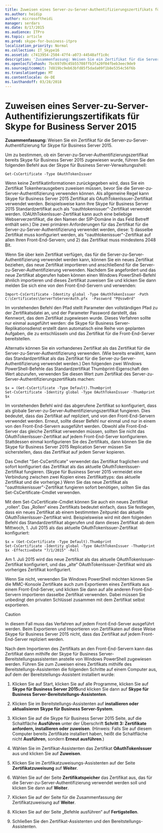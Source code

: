```yaml
---
title: Zuweisen eines Server-zu-Server-Authentifizierungszertifikats für Skype for Business Server 2015
ms.author: heidip
author: microsoftheidi
manager: serdars
ms.date: 8/17/2015
ms.audience: ITPro
ms.topic: article
ms.prod: skype-for-business-itpro
localization_priority: Normal
ms.collection: IT_Skype16
ms.assetid: c7413954-2504-47f4-a073-44548aff1c0c
description: 'Zusammenfassung: Weisen Sie ein Zertifikat für die Server-zu-Server-Authentifizierung für Skype für Business Server 2015.'
ms.openlocfilehash: 7bc697d9c45b55708ffb3fa20f04fbeb3eec9de9
ms.sourcegitcommit: 7d819bc9eb63bfd85f5dada09f1b8e5354c56f6b
ms.translationtype: MT
ms.contentlocale: de-DE
ms.lasthandoff: 03/28/2018
---
```

# <a name="assign-a-server-to-server-authentication-certificate-to-skype-for-business-server-2015"></a>Zuweisen eines Server-zu-Server-Authentifizierungszertifikats für Skype for Business Server 2015
**Zusammenfassung:** Weisen Sie ein Zertifikat für die Server-zu-Server-Authentifizierung für Skype für Business Server 2015.
  
Um zu bestimmen, ob ein Server-zu-Server-Authentifizierungszertifikat bereits Skype für Business Server 2015 zugewiesen wurde, führen Sie den folgenden Befehl aus der Skype für Business Server-Verwaltungsshell:
  
```
Get-CsCertificate -Type OAuthTokenIssuer
```

Wenn keine Zertifikatinformationen zurückgegeben wird, dass Sie ein Zertifikat Tokenherausgebers zuweisen müssen, bevor Sie die Server-zu-Server-Authentifizierung verwenden können. Als allgemeine Regel kann Skype für Business Server 2015 Zertifikat als OAuthTokenIssuer-Zertifikat verwendet werden. Beispielsweise kann Ihre Skype für Business Server 2015 Standardzertifikat auch als "oauthtokenissuer"-Zertifikat verwendet werden. (OAUthTokenIssuer-Zertifikat kann auch eine beliebige Webserverzertifikat, die den Namen der SIP-Domäne in das Feld Betreff enthält sein.) Die zwei primären Anforderungen für das Zertifikat für die Server-zu-Server-Authentifizierung verwendet werden, diese: 1) dasselbe Zertifikat muss konfiguriert werden, als "oauthtokenissuer"-Zertifikat auf allen Ihren Front-End-Servern; und 2) das Zertifikat muss mindestens 2048 Bit.
  
Wenn Sie über kein Zertifikat verfügen, das für die Server-zu-Server-Authentifizierung verwendet werden kann, können Sie ein neues Zertifikat beziehen, das neue Zertifikat importieren und anschließend für die Server-zu-Server-Authentifizierung verwenden. Nachdem Sie angefordert und das neue Zertifikat abgerufen haben können einen Windows PowerShell-Befehl ähnlich importieren und dieses Zertifikat zuweisen Sie und klicken Sie dann melden Sie sich eine von den Front-End-Servern und verwenden:
  
```
Import-CsCertificate -Identity global -Type OAuthTokenIssuer -Path C:\Certificates\ServerToServerAuth.pfx  -Password "P@ssw0rd"
```

Im vorstehenden Befehl den Pfad stellt Parameter den vollständigen Pfad zu der Zertifikatsdatei an, und der Parameter Password darstellt, das Kennwort, das dem Zertifikat zugewiesen wurde. Dieses Verfahren sollte nur einmal ausgeführt werden: die Skype für Business Server-Replikationsdienst erstellt dann automatisch eine Reihe von geplanten Aufgaben, die zu entschlüsseln und das Zertifikat für die Front-End-Server bereitstellen.
  
Alternativ können Sie ein vorhandenes Zertifikat als das Zertifikat für die Server-zu-Server-Authentifizierung verwenden. (Wie bereits erwähnt, kann das Standardzertifikat als das Zertifikat für die Server-zu-Server-Authentifizierung verwendet werden.) Den folgenden zwei Windows PowerShell-Befehle das Standardzertifikat Thumbprint-Eigenschaft den Wert abzurufen, verwenden Sie diesen Wert zum Zertifikat des Server-zu-Server-Authentifizierungszertifikats machen:
  
```
$x = (Get-CsCertificate -Type Default).Thumbprint
Set-CsCertificate -Identity global -Type OAuthTokenIssuer -Thumbprint $x
```

Im vorstehenden Befehl wird das abgerufene Zertifikat so konfiguriert, dass als globale Server-zu-Server-Authentifizierungszertifikat fungieren. Dies bedeutet, dass das Zertifikat auf repliziert, und von den Front-End-Servern verwendet werden. Erneut, sollte dieser Befehl nur einmal und nur in einem von den Front-End-Servern ausgeführt werden. Obwohl alle Front-End-Server das gleiche Zertifikat verwenden müssen, sollten Sie nicht das OAuthTokenIssuer-Zertifikat auf jedem Front-End-Server konfigurieren. Stattdessen einmal konfigurieren Sie des Zertifikats, dann können Sie die Skype für Business Server 2015 Replication Server müssen Sie sicherstellen, dass das Zertifikat auf jedem Server kopieren.
  
Das Cmdlet "Set-CsCertificate" verwendet das Zertifikat fraglichen und sofort konfiguriert das Zertifikat als das aktuelle OAuthTokenIssuer-Zertifikat fungieren. (Skype für Business Server 2015 vermeidet eine Verbindung zwischen zwei Kopien eines Zertifikattyps: das aktuelle Zertifikat und die vorherige.) Wenn Sie das neue Zertifikat als "oauthtokenissuer"-Zertifikat fungieren sofort benötigen, sollten Sie das Set-CsCertificate-Cmdlet verwenden.
  
Mit dem Set-CsCertificate-Cmdlet können Sie auch ein neues Zertifikat „rollen“. Das „Rollen“ eines Zertifikats bedeutet einfach, dass Sie festlegen, dass ein neues Zertifikat ab einem bestimmten Zeitpunkt das aktuelle OAuthTokenIssuer-Zertifikat wird. Beispielsweise wird mit dem folgenden Befehl das Standardzertifikat abgerufen und dann dieses Zertifikat ab dem Mittwoch, 1. Juli 2015 als das aktuelle OAuthTokenIssuer-Zertifikat konfiguriert:
  
```
$x = (Get-CsCertificate -Type Default).Thumbprint
Set-CsCertificate -Identity global -Type OAuthTokenIssuer -Thumbprint $x -EffectiveDate "7/1/2015" -Roll
```

Am 1. Juli 2015 wird das neue Zertifikat als das aktuelle OAuthTokenIssuer-Zertifikat konfiguriert, und das „alte“ OAuthTokenIssuer-Zertifikat wird als vorheriges Zertifikat konfiguriert.
  
Wenn Sie nicht, verwenden Sie Windows PowerShell möchten können Sie die MMC-Konsole Zertifikate auch zum Exportieren eines Zertifikats aus einem Front-End-Server, und klicken Sie dann auf alle anderen Front-End-Servern importieren dasselbe Zertifikat verwenden. Dabei müssen Sie unbedingt den privaten Schlüssel zusammen mit dem Zertifikat selbst exportieren.
  
> [!CAUTION]
> In diesem Fall muss das Verfahren auf jedem Front-End-Server ausgeführt werden. Beim Exportieren und Importieren von Zertifikaten auf diese Weise Skype für Business Server 2015 nicht, dass das Zertifikat auf jedem Front-End-Server repliziert werden. 
  
Nach dem Importieren des Zertifikats an den Front-End-Servern kann das Zertifikat dann mithilfe der Skype für Business Server-Bereitstellungsassistenten anstelle von Windows PowerShell zugewiesen werden. Führen Sie zum Zuweisen eines Zertifikats mithilfe des Bereitstellungs-Assistenten die folgenden Schritte auf einem Computer aus, auf dem der Bereitstellungs-Assistent installiert wurde:
  
1. Klicken Sie auf Start, klicken Sie auf alle Programme, klicken Sie auf **Skype für Business Server 2015**und klicken Sie dann auf **Skype für Business Server-Bereitstellungs-Assistenten**.
    
2. Klicken Sie im Bereitstellungs-Assistenten auf **installieren oder aktualisieren Skype für Business Server-System**.
    
3. Klicken Sie auf die Skype für Business Server 2015 Seite, auf die Schaltfläche **Ausführen** unter der Überschrift **Schritt 3: Zertifikate anfordern, installieren oder zuweisen**. (Hinweis: Falls Sie auf diesem Computer bereits Zertifikate installiert haben, heißt die Schaltfläche nicht **Ausführen**, sondern **Erneut ausführen**.)
    
4. Wählen Sie im Zertifikat-Assistenten das Zertifikat **OAuthTokenIssuer** aus und klicken Sie auf **Zuweisen**.
    
5. Klicken Sie im Zertifikatzuweisungs-Assistenten auf der Seite **Zertifikatzuweisung** auf **Weiter**.
    
6. Wählen Sie auf der Seite **Zertifikatspeicher** das Zertifikat aus, das für die Server-zu-Server-Authentifizierung verwendet werden soll und klicken Sie dann auf **Weiter**.
    
7. Klicken Sie auf der Seite für die Zusammenfassung der Zertifikatzuweisung auf **Weiter**.
    
8. Klicken Sie auf der Seite „Befehle ausführen“ auf **Fertigstellen**.
    
9. Schließen Sie den Zertifikat-Assistenten und den Bereitstellungs-Assistenten.
    

